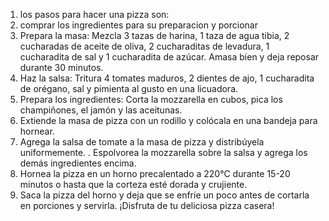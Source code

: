 1. los pasos para hacer una pizza son:
2. comprar los ingredientes para su preparacion y porcionar
3. Prepara la masa: Mezcla 3 tazas de harina, 1 taza de agua tibia, 2 cucharadas de aceite de oliva, 2 cucharaditas de levadura, 1 cucharadita de sal y 1 cucharadita de azúcar. Amasa bien y deja reposar durante 30 minutos.
4. Haz la salsa: Tritura 4 tomates maduros, 2 dientes de ajo, 1 cucharadita de orégano, sal y pimienta al gusto en una licuadora.
5. Prepara los ingredientes: Corta la mozzarella en cubos, pica los champiñones, el jamón y las aceitunas.
6. Extiende la masa de pizza con un rodillo y colócala en una bandeja para hornear.
7. Agrega la salsa de tomate a la masa de pizza y distribúyela uniformemente.
. Espolvorea la mozzarella sobre la salsa y agrega los demás ingredientes encima.
8. Hornea la pizza en un horno precalentado a 220°C durante 15-20 minutos o hasta que la corteza esté dorada y crujiente.
9. Saca la pizza del horno y deja que se enfríe un poco antes de cortarla en porciones y servirla.
¡Disfruta de tu deliciosa pizza casera!

